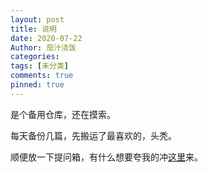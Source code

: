```yaml
---
layout: post
title: 说明
date: 2020-07-22
Author: 茄汁浇饭
categories: 
tags: [未分类]
comments: true
pinned: true
--- 
```


是个备用仓库，还在摸索。

每天备份几篇，先搬运了最喜欢的，头秃。

顺便放一下提问箱，有什么想要夸我的冲[这里](http://www.popiask.cn/HIc3DE)来。
